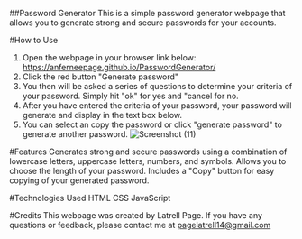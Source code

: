 ##Password Generator
This is a simple password generator webpage that allows you to generate strong and secure passwords for your accounts.

#How to Use
1. Open the webpage in your browser link below:
https://anferneepage.github.io/PasswordGenerator/
2. Click the red button "Generate password"
3. You then will be asked a series of questions to determine your criteria of your password. Simply hit "ok" for yes and "cancel for no.
4. After you have entered the criteria of your password, your password will generate and display in the text box below.
5. You can select an copy the password or click "generate password" to generate another password.
![Screenshot (11)](https://user-images.githubusercontent.com/127454292/233438099-bdf325c1-8f20-44be-b754-7b96a11d4296.png)


#Features
Generates strong and secure passwords using a combination of lowercase letters, uppercase letters, numbers, and symbols.
Allows you to choose the length of your password.
Includes a "Copy" button for easy copying of your generated password.

#Technologies Used
HTML
CSS
JavaScript

#Credits
This webpage was created by Latrell Page. If you have any questions or feedback, please contact me at pagelatrell14@gmail.com
